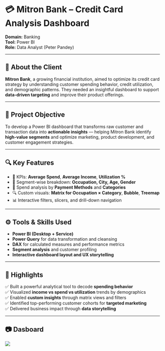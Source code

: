 # 💳 Mitron Bank – Credit Card Analysis Dashboard

**Domain:** Banking  
**Tool:** Power BI  
**Role:** Data Analyst (Peter Pandey)

---

## 🏢 About the Client

**Mitron Bank**, a growing financial institution, aimed to optimize its credit card strategy by understanding customer spending behavior, credit utilization, and demographic patterns. They needed an insightful dashboard to support **data-driven targeting** and improve their product offerings.

---

## 🎯 Project Objective

To develop a Power BI dashboard that transforms raw customer and transaction data into **actionable insights** — helping Mitron Bank identify **high-value segments** and optimize marketing, product development, and customer engagement strategies.

---

## 🔍 Key Features

- 📌 KPIs: **Average Spend**, **Average Income**, **Utilization %**
- 👥 Segment-wise breakdown: **Occupation, City, Age, Gender**
- 🧾 Spend analysis by **Payment Methods** and **Categories**
- 🔍 Custom visuals: **Matrix for Occupation × Category**, **Bubble**, **Treemap**
- 📊 Interactive filters, slicers, and drill-down navigation

---

## ⚙️ Tools & Skills Used

- **Power BI (Desktop + Service)**
- **Power Query** for data transformation and cleansing
- **DAX** for calculated measures and performance metrics
- **Segment analysis** and customer profiling
- **Interactive dashboard layout and UX storytelling**

---

## 📌 Highlights

✅ Built a powerful analytical tool to decode **spending behavior**  
✅ Visualized **income vs spend vs utilization** trends by demographics  
✅ Enabled **custom insights** through matrix views and filters  
✅ Identified top-performing customer cohorts for **targeted marketing**  
✅ Delivered business impact through **data storytelling**

---

## 📷 Dasboard

<a href= "https://app.powerbi.com/view?r=eyJrIjoiOTg5OTAyM2QtMGY0NC00ZWU1LWI2YWEtOGZkMWI5MTE0Y2M2IiwidCI6ImM2ZTU0OWIzLTVmNDUtNDAzMi1hYWU5LWQ0MjQ0ZGM1YjJjNCJ9" >
<img src = "https://github.com/user-attachments/assets/5f8f6a56-003b-4bb4-ab99-f5e905c7fff5" >
</a>
